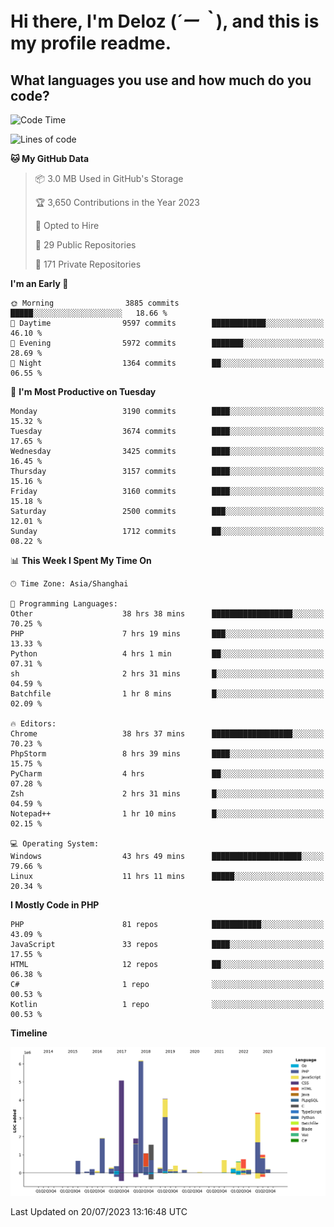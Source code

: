 # **Hi there, I'm Deloz (*´ー｀*), and this is my profile readme.**

## **What languages you use and how much do you code?**

<!--START_SECTION:waka-->
![Code Time](http://img.shields.io/badge/Code%20Time-1%2C952%20hrs%2050%20mins-blue)

![Lines of code](https://img.shields.io/badge/From%20Hello%20World%20I%27ve%20Written-31.4%20million%20lines%20of%20code-blue)

**🐱 My GitHub Data** 

> 📦 3.0 MB Used in GitHub's Storage 
 > 
> 🏆 3,650 Contributions in the Year 2023
 > 
> 💼 Opted to Hire
 > 
> 📜 29 Public Repositories 
 > 
> 🔑 171 Private Repositories 
 > 
**I'm an Early 🐤** 

```text
🌞 Morning                3885 commits        █████░░░░░░░░░░░░░░░░░░░░   18.66 % 
🌆 Daytime                9597 commits        ████████████░░░░░░░░░░░░░   46.10 % 
🌃 Evening                5972 commits        ███████░░░░░░░░░░░░░░░░░░   28.69 % 
🌙 Night                  1364 commits        ██░░░░░░░░░░░░░░░░░░░░░░░   06.55 % 
```
📅 **I'm Most Productive on Tuesday** 

```text
Monday                   3190 commits        ████░░░░░░░░░░░░░░░░░░░░░   15.32 % 
Tuesday                  3674 commits        ████░░░░░░░░░░░░░░░░░░░░░   17.65 % 
Wednesday                3425 commits        ████░░░░░░░░░░░░░░░░░░░░░   16.45 % 
Thursday                 3157 commits        ████░░░░░░░░░░░░░░░░░░░░░   15.16 % 
Friday                   3160 commits        ████░░░░░░░░░░░░░░░░░░░░░   15.18 % 
Saturday                 2500 commits        ███░░░░░░░░░░░░░░░░░░░░░░   12.01 % 
Sunday                   1712 commits        ██░░░░░░░░░░░░░░░░░░░░░░░   08.22 % 
```


📊 **This Week I Spent My Time On** 

```text
🕑︎ Time Zone: Asia/Shanghai

💬 Programming Languages: 
Other                    38 hrs 38 mins      ██████████████████░░░░░░░   70.25 % 
PHP                      7 hrs 19 mins       ███░░░░░░░░░░░░░░░░░░░░░░   13.33 % 
Python                   4 hrs 1 min         ██░░░░░░░░░░░░░░░░░░░░░░░   07.31 % 
sh                       2 hrs 31 mins       █░░░░░░░░░░░░░░░░░░░░░░░░   04.59 % 
Batchfile                1 hr 8 mins         █░░░░░░░░░░░░░░░░░░░░░░░░   02.09 % 

🔥 Editors: 
Chrome                   38 hrs 37 mins      ██████████████████░░░░░░░   70.23 % 
PhpStorm                 8 hrs 39 mins       ████░░░░░░░░░░░░░░░░░░░░░   15.75 % 
PyCharm                  4 hrs               ██░░░░░░░░░░░░░░░░░░░░░░░   07.28 % 
Zsh                      2 hrs 31 mins       █░░░░░░░░░░░░░░░░░░░░░░░░   04.59 % 
Notepad++                1 hr 10 mins        █░░░░░░░░░░░░░░░░░░░░░░░░   02.15 % 

💻 Operating System: 
Windows                  43 hrs 49 mins      ████████████████████░░░░░   79.66 % 
Linux                    11 hrs 11 mins      █████░░░░░░░░░░░░░░░░░░░░   20.34 % 
```

**I Mostly Code in PHP** 

```text
PHP                      81 repos            ███████████░░░░░░░░░░░░░░   43.09 % 
JavaScript               33 repos            ████░░░░░░░░░░░░░░░░░░░░░   17.55 % 
HTML                     12 repos            ██░░░░░░░░░░░░░░░░░░░░░░░   06.38 % 
C#                       1 repo              ░░░░░░░░░░░░░░░░░░░░░░░░░   00.53 % 
Kotlin                   1 repo              ░░░░░░░░░░░░░░░░░░░░░░░░░   00.53 % 
```



**Timeline**

![Lines of Code chart](https://raw.githubusercontent.com/deloz/deloz/main/assets/bar_graph.png)


 Last Updated on 20/07/2023 13:16:48 UTC
<!--END_SECTION:waka-->
